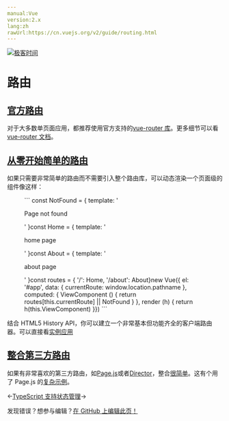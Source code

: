 ```yaml
---
manual:Vue
version:2.x
lang:zh
rawUrl:https://cn.vuejs.org/v2/guide/routing.html
---
```


[![极客时间](%24789.gif "")](%24797 "")

# 路由

## [官方路由](%25745 "官方路由")<a name="官方路由"></a>


对于大多数单页面应用，都推荐使用官方支持的[vue-router 库](%25114 "")。更多细节可以看[vue-router 文档](%25746 "")。


## [从零开始简单的路由](%25747 "从零开始简单的路由")<a name="从零开始简单的路由"></a>


如果只需要非常简单的路由而不需要引入整个路由库，可以动态渲染一个页面级的组件像这样：

<figure>```
const NotFound = { template: '<p>Page not found</p>' }const Home = { template: '<p>home page</p>' }const About = { template: '<p>about page</p>' }const routes = {  '/': Home,  '/about': About}new Vue({  el: '#app',  data: {    currentRoute: window.location.pathname  },  computed: {    ViewComponent () {      return routes[this.currentRoute] || NotFound    }  },  render (h) { return h(this.ViewComponent) }})
``` 

</figure>

结合 HTML5 History API，你可以建立一个非常基本但功能齐全的客户端路由器。可以直接看[实例应用](%25579 "")


## [整合第三方路由](%25748 "整合第三方路由")<a name="整合第三方路由"></a>


如果有非常喜欢的第三方路由，如[Page.js](%25749 "")或者[Director](%25750 "")，整合[很简单](%25751 "")。这有个用了 Page.js 的[复杂示例](%25752 "")。

←[TypeScript 支持](%25060 "")[状态管理](%25333 "")→

发现错误？想参与编辑？[在 GitHub 上编辑此页！](%25753 "")

